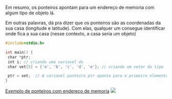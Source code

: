 Em resumo, os ponteiros apontam para um endereço de memoria com algum tipo de objeto lá.

Em outras palavras, dá pra dizer que os ponteiros são as coordenadas da sua casa (longitude e latitude). Com elas, qualquer um consegue identificar onde fica a sua casa (nesse contexto, a casa seria um objeto)

```c
#include<stdio.h>

int main() {
 char *ptr;
 int i; // criando uma variavel do
 char vet[5] = {'a', 'b', 'c', 'd', 'e'}; // criando um vetor do tipo 'char' que contem 5 elementos

 ptr = vet;  // A variavel ponteiro ptr aponta para o primeiro elemento do vetor
}
```
[Exemplo de ponteiros com endereço de memoria](https://www.codingame.com/servlet/fileservlet?id=41409364165150)
![](https://www.codingame.com/servlet/fileservlet?id=41409364165150)

